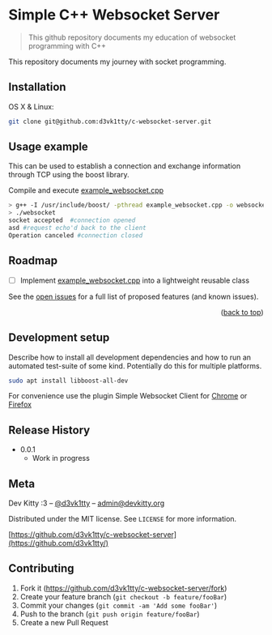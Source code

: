 # Simple C++ Websocket Server
> This github repository documents my education of websocket programming with C++ 

This repository documents my journey with socket programming.

## Installation

OS X & Linux:

```sh
git clone git@github.com:d3vk1tty/c-websocket-server.git
```

## Usage example

This can be used to establish a connection and exchange information through TCP using the boost library.

Compile and execute [example_websocket.cpp](https://github.com/d3vk1tty/c-websocket-server/blob/main/example_websocket.cpp)

```sh
> g++ -I /usr/include/boost/ -pthread example_websocket.cpp -o websocket
> ./websocket
socket accepted  #connection opened
asd #request echo'd back to the client
Operation canceled #connection closed
```

<!-- ROADMAP -->
## Roadmap

- [ ] Implement [example_websocket.cpp](https://github.com/d3vk1tty/c-websocket-server/blob/main/example_websocket.cpp) into a lightweight reusable class

See the [open issues](https://github.com/othneildrew/Best-README-Template/issues) for a full list of proposed features (and known issues).

<p align="right">(<a href="#top">back to top</a>)</p>


## Development setup

Describe how to install all development dependencies and how to run an automated test-suite of some kind. Potentially do this for multiple platforms.

```sh
sudo apt install libboost-all-dev
```

For convenience use the plugin Simple Websocket Client for [Chrome](https://chrome.google.com/webstore/detail/simple-websocket-client/pfdhoblngboilpfeibdedpjgfnlcodoo) or [Firefox](https://addons.mozilla.org/en-US/firefox/addon/simple-websocket-client/)

## Release History

* 0.0.1
    * Work in progress

## Meta

Dev Kitty :3 – [@d3vk1tty](https://twitter.com/d3vk1tty) – admin@devkitty.org

Distributed under the MIT license. See ``LICENSE`` for more information.

[https://github.com/d3vk1tty/c-websocket-server](https://github.com/d3vk1tty/)

## Contributing

1. Fork it (<https://github.com/d3vk1tty/c-websocket-server/fork>)
2. Create your feature branch (`git checkout -b feature/fooBar`)
3. Commit your changes (`git commit -am 'Add some fooBar'`)
4. Push to the branch (`git push origin feature/fooBar`)
5. Create a new Pull Request